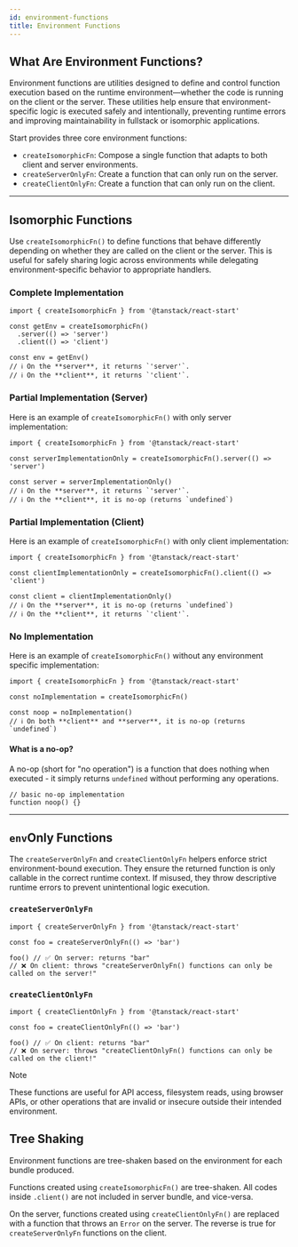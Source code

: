 ```yaml
---
id: environment-functions
title: Environment Functions
---
```


## What Are Environment Functions?

Environment functions are utilities designed to define and control function execution based on the runtime environment—whether the code is running on the client or the server. These utilities help ensure that environment-specific logic is executed safely and intentionally, preventing runtime errors and improving maintainability in fullstack or isomorphic applications.

Start provides three core environment functions:

- `createIsomorphicFn`: Compose a single function that adapts to both client and server environments.
- `createServerOnlyFn`: Create a function that can only run on the server.
- `createClientOnlyFn`: Create a function that can only run on the client.

---

## Isomorphic Functions

Use `createIsomorphicFn()` to define functions that behave differently depending on whether they are called on the client or the server. This is useful for safely sharing logic across environments while delegating environment-specific behavior to appropriate handlers.

### Complete Implementation

```tsx
import { createIsomorphicFn } from '@tanstack/react-start'

const getEnv = createIsomorphicFn()
  .server(() => 'server')
  .client(() => 'client')

const env = getEnv()
// ℹ️ On the **server**, it returns `'server'`.
// ℹ️ On the **client**, it returns `'client'`.
```

### Partial Implementation (Server)

Here is an example of `createIsomorphicFn()` with only server implementation:

```tsx
import { createIsomorphicFn } from '@tanstack/react-start'

const serverImplementationOnly = createIsomorphicFn().server(() => 'server')

const server = serverImplementationOnly()
// ℹ️ On the **server**, it returns `'server'`.
// ℹ️ On the **client**, it is no-op (returns `undefined`)
```

### Partial Implementation (Client)

Here is an example of `createIsomorphicFn()` with only client implementation:

```tsx
import { createIsomorphicFn } from '@tanstack/react-start'

const clientImplementationOnly = createIsomorphicFn().client(() => 'client')

const client = clientImplementationOnly()
// ℹ️ On the **server**, it is no-op (returns `undefined`)
// ℹ️ On the **client**, it returns `'client'`.
```

### No Implementation

Here is an example of `createIsomorphicFn()` without any environment specific implementation:

```tsx
import { createIsomorphicFn } from '@tanstack/react-start'

const noImplementation = createIsomorphicFn()

const noop = noImplementation()
// ℹ️ On both **client** and **server**, it is no-op (returns `undefined`)
```

#### What is a no-op?

A no-op (short for "no operation") is a function that does nothing when executed - it simply returns `undefined` without performing any operations.

```tsx
// basic no-op implementation
function noop() {}
```

---

## `env`Only Functions

The `createServerOnlyFn` and `createClientOnlyFn` helpers enforce strict environment-bound execution. They ensure the returned function is only callable in the correct runtime context. If misused, they throw descriptive runtime errors to prevent unintentional logic execution.

### `createServerOnlyFn`

```tsx
import { createServerOnlyFn } from '@tanstack/react-start'

const foo = createServerOnlyFn(() => 'bar')

foo() // ✅ On server: returns "bar"
// ❌ On client: throws "createServerOnlyFn() functions can only be called on the server!"
```

### `createClientOnlyFn`

```tsx
import { createClientOnlyFn } from '@tanstack/react-start'

const foo = createClientOnlyFn(() => 'bar')

foo() // ✅ On client: returns "bar"
// ❌ On server: throws "createClientOnlyFn() functions can only be called on the client!"
```

> [!NOTE]
> These functions are useful for API access, filesystem reads, using browser APIs, or other operations that are invalid or insecure outside their intended environment.

## Tree Shaking

Environment functions are tree-shaken based on the environment for each bundle produced.

Functions created using `createIsomorphicFn()` are tree-shaken. All codes inside `.client()` are not included in server bundle, and vice-versa.

On the server, functions created using `createClientOnlyFn()` are replaced with a function that throws an `Error` on the server. The reverse is true for `createServerOnlyFn` functions on the client.
